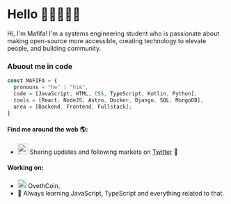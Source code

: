 # Hello 👋🏻👨🏻‍💻

Hi, I'm Mafifa! I'm a systems engineering student who is passionate about making open-source more accessible, creating technology to elevate people, and building community.

### Abuout me in code
```js
const MAFIFA = {
  pronouns = "he" | "him",
  code = [JavaScript, HTML, CSS, TypeScript, Kotlin, Python],
  tools = [React, NodeJS, Astro, Docker, Django, SQL, MongoDB],
  area = [Backend, Frontend, Fullstack];
}
```
<!--![Mafifa's GitHub stats](https://github-readme-stats.vercel.app/api?username=Mafifa) -->

#### Find me around the web 🌎:

- <img src="https://raw.githubusercontent.com/anuraghazra/anuraghazra/master/assets/twitter.svg" alt="Logo de twitter" style="width:24px;"/> Sharing updates and following markets on <a href=https://twitter.com/Mafifa_Charlys>Twitter</a> 💼

#### Working on:
- <img src="https://github.com/Mafifa/Mafifa/assets/120286152/8f168798-d461-4e73-b283-9c805023bc3f" alt="Logo de Markdown" style="width:20px;"/> OvethCoin.
- 🌱  Always learning JavaScript, TypeScript and everything related to that.


<!--
**Mafifa/Mafifa** is a ✨ _special_ ✨ repository because its `README.md` (this file) appears on your GitHub profile.

Here are some ideas to get you started:

- 🔭 I’m currently working on ...
- 🌱 I’m currently learning ...
- 👯 I’m looking to collaborate on ...
- 🤔 I’m looking for help with ...
- 💬 Ask me about ...
- 📫 How to reach me: ...
- 😄 Pronouns: ...
- ⚡ Fun fact: ...
-->
